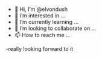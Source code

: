 - 👋 Hi, I’m @elvondush
- 👀 I’m interested in ...
- 🌱 I’m currently learning ...
- 💞️ I’m looking to collaborate on ...
- 📫 How to reach me ...

<!---
elvondush/elvondush is a ✨ special ✨ repository because its `README.md` (this file) appears on your GitHub profile.
You can click the Preview link to take a look at your changes.
--->
-really looking forward to it
